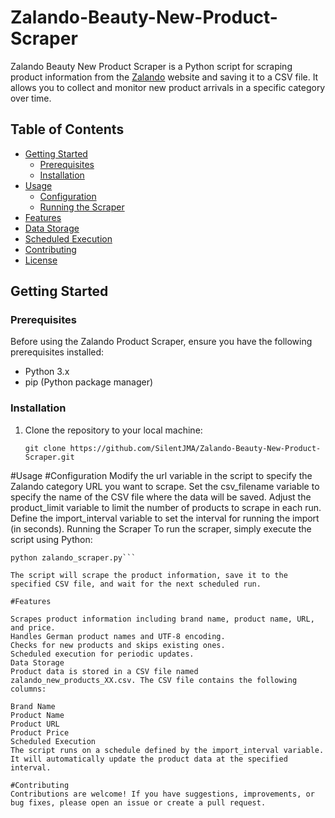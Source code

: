 # Zalando-Beauty-New-Product-Scraper

Zalando Beauty New Product Scraper is a Python script for scraping product information from the [Zalando](https://www.zalando.de/) website and saving it to a CSV file. It allows you to collect and monitor new product arrivals in a specific category over time.

## Table of Contents

- [Getting Started](#getting-started)
  - [Prerequisites](#prerequisites)
  - [Installation](#installation)
- [Usage](#usage)
  - [Configuration](#configuration)
  - [Running the Scraper](#running-the-scraper)
- [Features](#features)
- [Data Storage](#data-storage)
- [Scheduled Execution](#scheduled-execution)
- [Contributing](#contributing)
- [License](#license)

## Getting Started

### Prerequisites

Before using the Zalando Product Scraper, ensure you have the following prerequisites installed:

- Python 3.x
- pip (Python package manager)

### Installation

1. Clone the repository to your local machine:

   ```shell
   git clone https://github.com/SilentJMA/Zalando-Beauty-New-Product-Scraper.git

#Usage
#Configuration
Modify the url variable in the script to specify the Zalando category URL you want to scrape.
Set the csv_filename variable to specify the name of the CSV file where the data will be saved.
Adjust the product_limit variable to limit the number of products to scrape in each run.
Define the import_interval variable to set the interval for running the import (in seconds).
Running the Scraper
To run the scraper, simply execute the script using Python:

   ```shell
python zalando_scraper.py```

The script will scrape the product information, save it to the specified CSV file, and wait for the next scheduled run.

#Features

Scrapes product information including brand name, product name, URL, and price.
Handles German product names and UTF-8 encoding.
Checks for new products and skips existing ones.
Scheduled execution for periodic updates.
Data Storage
Product data is stored in a CSV file named zalando_new_products_XX.csv. The CSV file contains the following columns:

Brand Name
Product Name
Product URL
Product Price
Scheduled Execution
The script runs on a schedule defined by the import_interval variable. It will automatically update the product data at the specified interval.

#Contributing
Contributions are welcome! If you have suggestions, improvements, or bug fixes, please open an issue or create a pull request.
